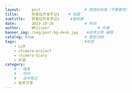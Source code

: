 ```yaml
---
layout:     post                    # 使用的布局（不需要改）
title:      奇美拉开发手记1	# 标题 
subtitle:   奇美拉开发手记1 	 #副标题
date:       2023-10-26              # 时间
author:     Wh1isper                      # 作者
banner_img: /img/post-bg-desk.jpg    #技术分享-编程
catalog: true                       # 是否归档
tags:                               #标签
    - LLM
    - chimera-project
    - chimera-diary
    - 开源
category:
    # - 随笔
    # - 时评
    # - 读书笔记
    - 技术分享
---
```

